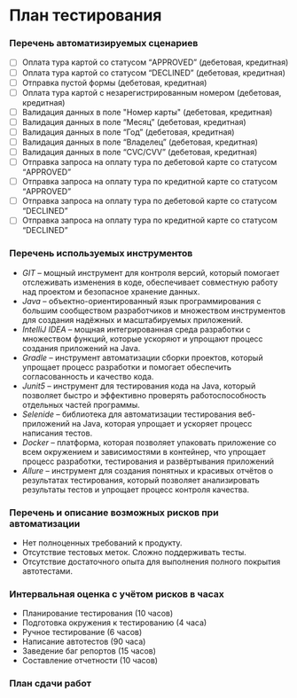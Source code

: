 # План тестирования

### Перечень автоматизируемых сценариев

- [ ] Оплата тура картой со статусом “APPROVED” (дебетовая, кредитная)
- [ ] Оплата тура картой со статусом “DECLINED” (дебетовая, кредитная)
- [ ] Отправка пустой формы (дебетовая, кредитная)
- [ ] Оплата тура картой с незарегистрированным номером (дебетовая, кредитная)
- [ ] Валидация данных в поле "Номер карты" (дебетовая, кредитная)
- [ ] Валидация данных в поле “Месяц” (дебетовая, кредитная)
- [ ] Валидация данных в поле “Год” (дебетовая, кредитная)
- [ ] Валидация данных в поле “Владелец” (дебетовая, кредитная)
- [ ] Валидация данных в поле “CVC/CVV” (дебетовая, кредитная)
- [ ] Отправка запроса на оплату тура по дебетовой карте со статусом “APPROVED”
- [ ] Отправка запроса на оплату тура по кредитной карте со статусом “APPROVED”
- [ ] Отправка запроса на оплату тура по дебетовой карте со статусом “DECLINED”
- [ ] Отправка запроса на оплату тура по кредитной карте со статусом “DECLINED”

### Перечень используемых инструментов

- *GIT* – мощный инструмент для контроля версий, который помогает отслеживать изменения в коде, обеспечивает совместную
  работу над проектом и безопасное хранение данных.
- *Java* – объектно-ориентированный язык программирования с большим сообществом разработчиков и множеством инструментов
  для создания надёжных и масштабируемых приложений.
- *IntelliJ IDEA* – мощная интегрированная среда разработки с множеством функций, которые ускоряют и упрощают процесс
  создания приложений на Java.
- *Gradle* – инструмент автоматизации сборки проектов, который упрощает процесс разработки и помогает обеспечить
  согласованность и качество кода.
- *Junit5* – инструмент для тестирования кода на Java, который позволяет быстро и эффективно проверять работоспособность
  отдельных частей программы.
- *Selenide* – библиотека для автоматизации тестирования веб-приложений на Java, которая упрощает и ускоряет процесс
  написания тестов.
- *Docker* – платформа, которая позволяет упаковать приложение со всем окружением и зависимостями в контейнер, что
  упрощает процесс разработки, тестирования и развёртывания приложений
- *Allure* – инструмент для создания понятных и красивых отчётов о результатах тестирования, который позволяет
  анализировать результаты тестов и упрощает процесс контроля качества.

### Перечень и описание возможных рисков при автоматизации

- Нет полноценных требований к продукту.
- Отсутствие тестовых меток. Сложно поддерживать тесты.
- Отсутствие достаточного опыта для выполнения полного покрытия автотестами.

### Интервальная оценка с учётом рисков в часах

- Планирование тестирования (10 часов)
- Подготовка окружения к тестированию (4 часа)
- Ручное тестирование (6 часов)
- Написание автотестов (90 часа)
- Заведение баг репортов (15 часов)
- Составление отчетности (10 часов)

### План сдачи работ


